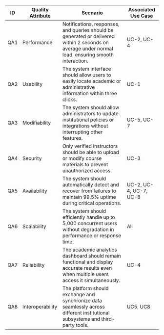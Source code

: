 | ID | Quality Attribute | Scenario | Associated Use Case |
|----|-------------------|-----------|---------------------|
|  QA1  |        Performance           |   Notifications, responses, and queries should be generated or delivered within 2 seconds on average under normal load, ensuring smooth interaction.        |        UC-2, UC-4            |
|  QA2  |        Usability           |     The system interface should allow users to easily locate academic or administrative information within three clicks.      |       UC-1              |
|  QA3  |      Modifiability              |   The system should allow administrators to update institutional policies or integrations without interrupting other features.        |     UC-5, UC-7                |
|  QA4  |     Security              |     Only verified instructors should be able to upload or modify course materials to prevent unauthorized access.      |       UC-3              |
|  QA5  |      Availability             |    The system should automatically detect and recover from failures to maintain 99.5% uptime during critical operations.       |      UC-2, UC-4, UC-7, UC-8               |
|  QA6  |        Scalability           |     The system should efficiently handle up to 5,000 concurrent users without degradation in performance or response time.      |        All             |
|  QA7  |      Reliability             |     The academic analytics dashboard should remain functional and display accurate results even when multiple users access it simultaneously.      |      UC-4               |
|  QA8  |     Interoperability        |     The platform should exchange and synchronize data seamlessly across different institutional subsystems and third-party tools.      |   UC5, UC8   |
